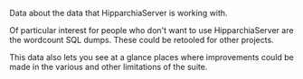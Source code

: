 Data about the data that HipparchiaServer is working with.

Of particular interest for people who don't want to use HipparchiaServer
are the wordcount SQL dumps. These could be retooled for other projects.

This data also lets you see at a glance places where improvements could be made
in the various and other limitations of the suite.
